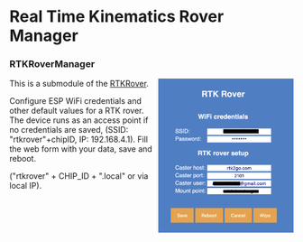 # Real Time Kinematics Rover Manager
### RTKRoverManager

<img align="right" src="./screenshots/RTKRoverManager.png" width="240"/>

This is a submodule of the [RTKRover](https://github.com/audio-communication-group/RTKRover).

Configure ESP WiFi credentials and other default values for a RTK rover. 
The device runs as an access point if no credentials are saved, (SSID: 
"rtkrover"+chipID, IP: 192.168.4.1). 
Fill the web form with your data, save and reboot. 

("rtkrover" + CHIP_ID + ".local" or via local IP).
